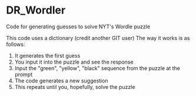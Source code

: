 # DR_Wordler
Code for generating guesses to solve NYT's Wordle puzzle

This code uses a dictionary (credit another GIT user)
The way it works is as follows:
1. It generates the first guess
2. You input it into the puzzle and see the response
3. Input the "green", "yellow", "black" sequence from the puzzle at the prompt
4. The code generates a new suggestion
5. This repeats until you, hopefully, solve the puzzle
